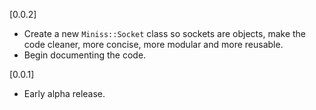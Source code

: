 [0.0.2]

- Create a new `Miniss::Socket` class so sockets are objects, make the code cleaner, more concise, more modular and more reusable.
- Begin documenting the code.

[0.0.1]

- Early alpha release.
